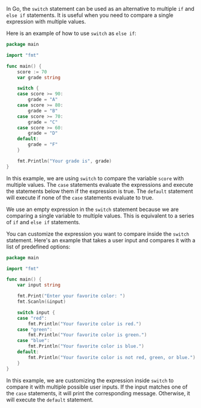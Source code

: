 In Go, the `switch` statement can be used as an alternative to multiple `if` and `else if` statements. It is useful when you need to compare a single expression with multiple values.

Here is an example of how to use `switch` as `else if`:

```go
package main

import "fmt"

func main() {
    score := 70
    var grade string

    switch {
    case score >= 90:
        grade = "A"
    case score >= 80:
        grade = "B"
    case score >= 70:
        grade = "C"
    case score >= 60:
        grade = "D"
    default:
        grade = "F"
    }

    fmt.Println("Your grade is", grade)
}
```

In this example, we are using `switch` to compare the variable `score` with multiple values. The `case` statements evaluate the expressions and execute the statements below them if the expression is true. The `default` statement will execute if none of the `case` statements evaluate to true.

We use an empty expression in the `switch` statement because we are comparing a single variable to multiple values. This is equivalent to a series of `if` and `else if` statements.

You can customize the expression you want to compare inside the `switch` statement. Here's an example that takes a user input and compares it with a list of predefined options:

```go
package main

import "fmt"

func main() {
    var input string

    fmt.Print("Enter your favorite color: ")
    fmt.Scanln(&input)

    switch input {
    case "red":
        fmt.Println("Your favorite color is red.")
    case "green":
        fmt.Println("Your favorite color is green.")
    case "blue":
        fmt.Println("Your favorite color is blue.")
    default:
        fmt.Println("Your favorite color is not red, green, or blue.")
    }
}
```

In this example, we are customizing the expression inside `switch` to compare it with multiple possible user inputs. If the input matches one of the `case` statements, it will print the corresponding message. Otherwise, it will execute the `default` statement.